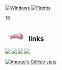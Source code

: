 [![Windows](https://badgen.net/badge/icon/windows?icon=windows&label)](https://microsoft.com/windows/) [![Firefox](https://img.shields.io/badge/Firefox-FF7139?logo=Firefox-Browser&logoColor=white)](https://www.mozilla.org/en-US/firefox/new/)

18

## <img src="https://github.com/darrenh6/darrenh6/blob/main/assets/lion.gif" height="36"/> links
[![](https://img.shields.io/badge/-insta-E1306C?style=flat-square)](https://instagram.com/)
[![](https://img.shields.io/badge/-twitter-1C9CEA?style=flat-square)](https://twitter.com/)
[![](https://img.shields.io/badge/-spotify-1DB954?style=flat-square)](https://open.spotify.com/user/ndeej9o9lgt04ud26iuy8dnvt?si=c3185ce06c834f8c)
[![](https://img.shields.io/badge/-resume-332B40?style=flat-square)](https://darrenhe.netlify.app/#/resume)

[![Anurag's GitHub stats](https://github-readme-stats.vercel.app/api?username=darrenh6)](https://github.com/anuraghazra/github-readme-stats)

